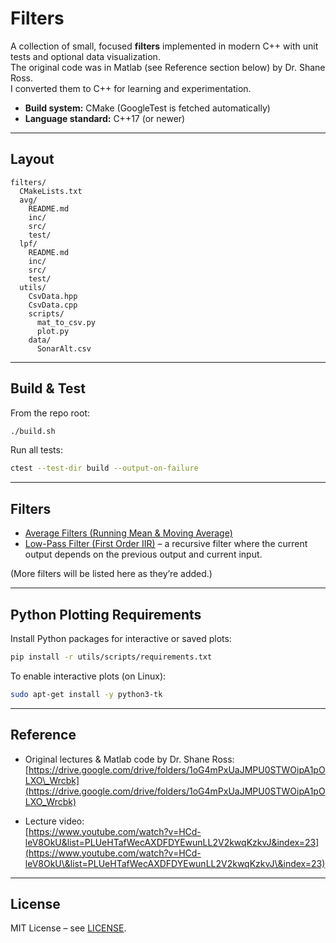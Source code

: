 # Filters

A collection of small, focused **filters** implemented in modern C++ with unit tests and optional data visualization.\
The original code was in Matlab (see Reference section below) by Dr. Shane Ross.\
I converted them to C++ for learning and experimentation.

- **Build system:** CMake (GoogleTest is fetched automatically)
- **Language standard:** C++17 (or newer)

---

## Layout

```
filters/
  CMakeLists.txt
  avg/
    README.md
    inc/
    src/
    test/
  lpf/
    README.md
    inc/
    src/
    test/
  utils/
    CsvData.hpp
    CsvData.cpp
    scripts/
      mat_to_csv.py
      plot.py
    data/
      SonarAlt.csv
```

---

## Build & Test

From the repo root:

```bash
./build.sh
```

Run all tests:

```bash
ctest --test-dir build --output-on-failure
```

---

## Filters

- [Average Filters (Running Mean & Moving Average)](avg/README.md)
- [Low-Pass Filter (First Order IIR)](lpf/README.md) – a recursive filter where the current output depends on the previous output and current input.

(More filters will be listed here as they’re added.)

---

## Python Plotting Requirements

Install Python packages for interactive or saved plots:

```bash
pip install -r utils/scripts/requirements.txt
```

To enable interactive plots (on Linux):

```bash
sudo apt-get install -y python3-tk
```

---

## Reference

- Original lectures & Matlab code by Dr. Shane Ross:\
  [https://drive.google.com/drive/folders/1oG4mPxUaJMPU0STWOipA1pOLXO\_Wrcbk](https://drive.google.com/drive/folders/1oG4mPxUaJMPU0STWOipA1pOLXO_Wrcbk)

- Lecture video:\
  [https://www.youtube.com/watch?v=HCd-leV8OkU&list=PLUeHTafWecAXDFDYEwunLL2V2kwqKzkvJ&index=23](https://www.youtube.com/watch?v=HCd-leV8OkU\&list=PLUeHTafWecAXDFDYEwunLL2V2kwqKzkvJ\&index=23)

---

## License

MIT License – see [LICENSE](LICENSE).
